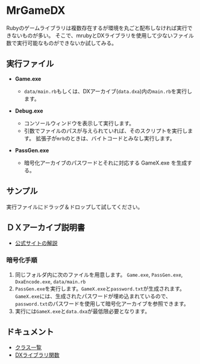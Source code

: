 # MrGameDX

Rubyのゲームライブラリは複数存在するが環境を丸ごと配布しなければ実行できないものが多い。
そこで、mrubyとDXライブラリを使用して少ないファイル数で実行可能なものができないか試してみる。


## 実行ファイル

- **Game.exe**
  - `data/main.rb`もしくは、DXアーカイブ(`data.dxa`)内の`main.rb`を実行します。
- **Debug.exe**
  - コンソールウィンドウを表示して実行します。
  - 引数でファイルのパスが与えられていれば、そのスクリプトを実行します。
    拡張子が`mrb`のときは、バイトコードとみなし実行します。


- **PassGen.exe**
  - 暗号化アーカイブのパスワードとそれに対応する GameX.exe を生成する。


## サンプル

実行ファイルにドラッグ＆ドロップして試してください。


## ＤＸアーカイブ説明書

+ [公式サイトの解説](https://dxlib.xsrv.jp/dxtec.html#T11)

### 暗号化手順

1. 同じフォルダ内に次のファイルを用意します。
   `Game.exe`, `PassGen.exe`, `DxaEncode.exe`, `data/main.rb`
2. `PassGen.exe`を実行します。`GameX.exe`と`password.txt`が生成されます。
   `GameX.exe`には、生成されたパスワードが埋め込まれているので、`password.txt`のパスワードを使用して暗号化アーカイブを参照できます。
3. 実行には`GameX.exe`と`data.dxa`が最低限必要となります。


## ドキュメント

- [クラス一覧](Method.md)
- [DXライブラリ関数](DxlibFunc.md)
